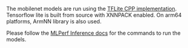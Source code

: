 The mobilenet models are run using the [TFLite CPP implementation](https://github.com/mlcommons/mlperf-automations/tree/main/script/app-mlperf-inference-tflite-cpp). Tensorflow lite is built from source with XNNPACK enabled. On arm64 platforms, ArmNN library is also used. 

Please follow the [MLPerf Inference docs](https://docs.mlcommons.org/inference/benchmarks/image_classification/mobilenets/#__tabbed_1_4) for the commands to run the models.
